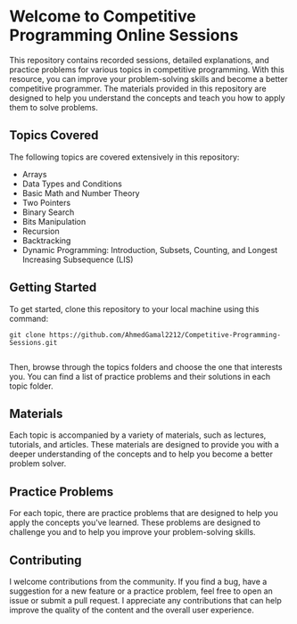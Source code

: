 # Welcome to Competitive Programming Online Sessions

This repository contains recorded sessions, detailed explanations, and practice problems for various topics in competitive programming. With this resource, you can improve your problem-solving skills and become a better competitive programmer. The materials provided in this repository are designed to help you understand the concepts and teach you how to apply them to solve problems.

## **Topics Covered**

The following topics are covered extensively in this repository:

-   Arrays
-   Data Types and Conditions
-   Basic Math and Number Theory
-   Two Pointers
-   Binary Search
-   Bits Manipulation
-   Recursion
-   Backtracking
-   Dynamic Programming: Introduction, Subsets, Counting, and Longest Increasing Subsequence (LIS)

## Getting Started

To get started, clone this repository to your local machine using this command:

```
git clone https://github.com/AhmedGamal2212/Competitive-Programming-Sessions.git


```

Then, browse through the topics folders and choose the one that interests you. You can find a list of practice problems and their solutions in each topic folder.

## **Materials**

Each topic is accompanied by a variety of materials, such as lectures, tutorials, and articles. These materials are designed to provide you with a deeper understanding of the concepts and to help you become a better problem solver.

## **Practice Problems**

For each topic, there are practice problems that are designed to help you apply the concepts you've learned. These problems are designed to challenge you and to help you improve your problem-solving skills.

## Contributing

I welcome contributions from the community. If you find a bug, have a suggestion for a new feature or a practice problem, feel free to open an issue or submit a pull request. I appreciate any contributions that can help improve the quality of the content and the overall user experience.